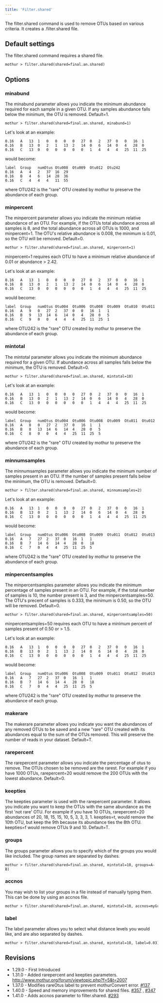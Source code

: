 ```yaml
---
title: 'Filter.shared'
---
```

The filter.shared command is used to remove OTUs based on various
criteria. It creates a .filter.shared file.


## Default settings

The filter.shared command requires a shared file.

    mothur > filter.shared(shared=final.an.shared)

## Options

### minabund

The minabund parameter allows you indicate the minimum abundance
required for each sample in a given OTU. If any samples abundance falls
below the minimum, the OTU is removed. Default=1.

    mothur > filter.shared(shared=final.an.shared, minabund=1)

Let\'s look at an example:

    0.16   A   13  1   0   0   0   0   27  0   2   37  0   0   16  1   
    0.16   B   13  0   2   1   13  2   14  0   6   14  0   4   28  0   
    0.16   C   13  0   0   0   0   0   0   1   4   4   4   25  11  25

would become:

    label  Group   numOtus Otu008  Otu009  Otu012  Otu242  
    0.16   A   4   2   37  16  29  
    0.16   B   4   6   14  28  36  
    0.16   C   4   4   4   11  55

where OTU242 is the \"rare\" OTU created by mothur to preserve the
abundance of each group.

### minpercent

The minpercent parameter allows you indicate the minimum relative
abundance of an OTU. For example, if the OTUs total abundance across all
samples is 8, and the total abundance across all OTUs is 1000, and
minpercent=1. The OTU\'s relative abundance is 0.008, the minimum is
0.01, so the OTU will be removed. Default=0.

    mothur > filter.shared(shared=final.an.shared, minpercent=1)

minpercent=1 requires each OTU to have a minimum relative abundance of
0.01 or abundance \> 2.42.

Let\'s look at an example:

    0.16   A   13  1   0   0   0   0   27  0   2   37  0   0   16  1   
    0.16   B   13  0   2   1   13  2   14  0   6   14  0   4   28  0   
    0.16   C   13  0   0   0   0   0   0   1   4   4   4   25  11  25

would become:

    label  Group   numOtus Otu004  Otu006  Otu008  Otu009  Otu010  Otu011  Otu012  Otu013  Otu242  
    0.16   A   9   0   27  2   37  0   0   16  1   1   
    0.16   B   9   13  14  6   14  0   4   28  0   5   
    0.16   C   9   0   0   4   4   4   25  11  25  1   

where OTU242 is the \"rare\" OTU created by mothur to preserve the
abundance of each group.

### mintotal

The mintotal parameter allows you indicate the minimum abundance
required for a given OTU. If abundance across all samples falls below
the minimum, the OTU is removed. Default=0.

    mothur > filter.shared(shared=final.an.shared, mintotal=10)

Let\'s look at an example:

    0.16   A   13  1   0   0   0   0   27  0   2   37  0   0   16  1   
    0.16   B   13  0   2   1   13  2   14  0   6   14  0   4   28  0   
    0.16   C   13  0   0   0   0   0   0   1   4   4   4   25  11  25

would become:

    label  Group   numOtus Otu004  Otu006  Otu008  Otu009  Otu011  Otu012  Otu013  Otu242  
    0.16   A   8   0   27  2   37  0   16  1   1   
    0.16   B   8   13  14  6   14  4   28  0   5   
    0.16   C   8   0   0   4   4   25  11  25  5   

where OTU242 is the \"rare\" OTU created by mothur to preserve the
abundance of each group.

### minnumsamples

The minnumsamples parameter allows you indicate the minimum number of
samples present in an OTU. If the number of samples present falls below
the minimum, the OTU is removed. Default=0.

    mothur > filter.shared(shared=final.an.shared, minnumsamples=2)

Let\'s look at an example:

    0.16   A   13  1   0   0   0   0   27  0   2   37  0   0   16  1   
    0.16   B   13  0   2   1   13  2   14  0   6   14  0   4   28  0   
    0.16   C   13  0   0   0   0   0   0   1   4   4   4   25  11  25

would become:

    label  Group   numOtus Otu006  Otu008  Otu009  Otu011  Otu012  Otu013  Otu242  
    0.16   A   7   27  2   37  0   16  1   1   
    0.16   B   7   14  6   14  4   28  0   18  
    0.16   C   7   0   4   4   25  11  25  5       

where OTU242 is the \"rare\" OTU created by mothur to preserve the
abundance of each group.

### minpercentsamples

The minpercentsamples parameter allows you indicate the minimum
percentage of samples present in an OTU. For example, if the total
number of samples is 10, the number present is 3, and the
minpercentsamples=50. The OTU\'s precent of samples is 0.333, the
minimum is 0.50, so the OTU will be removed. Default=0.

    mothur > filter.shared(shared=final.an.shared, minpercentsamples=50)

minpercentsamples=50 requires each OTU to have a minimum percent of
samples present of 0.50 or \> 1.5.

Let\'s look at an example:

    0.16   A   13  1   0   0   0   0   27  0   2   37  0   0   16  1   
    0.16   B   13  0   2   1   13  2   14  0   6   14  0   4   28  0   
    0.16   C   13  0   0   0   0   0   0   1   4   4   4   25  11  25

would become:

    label  Group   numOtus Otu006  Otu008  Otu009  Otu011  Otu012  Otu013  Otu242  
    0.16   A   7   27  2   37  0   16  1   1   
    0.16   B   7   14  6   14  4   28  0   18  
    0.16   C   7   0   4   4   25  11  25  5       

where OTU242 is the \"rare\" OTU created by mothur to preserve the
abundance of each group.

### makerare

The makerare parameter allows you indicate you want the abundances of
any removed OTUs to be saved and a new \"rare\" OTU created with its
abundances equal to the sum of the OTUs removed. This will preserve the
number of reads in your dataset. Default=T.

### rarepercent

The rarepercent parameter allows you indicate the percentage of otus to
remove. The OTUs chosen to be removed are the rarest. For example if you
have 1000 OTUs, rarepercent=20 would remove the 200 OTUs with the lowest
abundance. Default=0.

### keepties

The keepties parameter is used with the rarepercent parameter. It allows
you indicate you want to keep the OTUs with the same abundance as the
first \'not rare\' OTU. For example if you have 10 OTUs, rarepercent=20
abundances of 20, 18, 15, 15, 10, 5, 3, 3, 3, 1. keepties=t, would
remove the 10th OTU, but keep the 9th because its abundance ties the 8th
OTU. keepties=f would remove OTUs 9 and 10. Default=T.

### groups

The groups parameter allows you to specify which of the groups you would
like included. The group names are separated by dashes.

    mothur > filter.shared(shared=final.an.shared, mintotal=10, groups=A-B)

### accnos

You may wish to list your groups in a file instead of manually typing
them. This can be done by using an accnos file.

    mothur > filter.shared(shared=final.an.shared, mintotal=10, accnos=myGroups.accnos)

### label

The label parameter allows you to select what distance levels you would
like, and are also separated by dashes.

    mothur > filter.shared(shared=final.an.shared, mintotal=10, label=0.03)

## Revisions

-   1.29.0 - First Introduced
-   1.31.0 - Added rarepercent and keepties parameters.
    <http://www.mothur.org/forum/viewtopic.php?f=5&t=2007>
-   1.37.0 - Modifies rareOtus label to prevent mothurConvert error.
    [\#137](https://github.com/mothur/mothur/issues/137)
-   1.40.0 - Speed and memory improvements for shared files.
    [\#357](https://github.com/mothur/mothur/issues/357) ,
    [\#347](https://github.com/mothur/mothur/issues/347)
-   1.41.0 - Adds accnos parameter to filter.shared.
    [\#293](https://github.com/mothur/mothur/issues/293)
